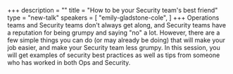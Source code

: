 +++
description = ""
title = "How to be your Security team's best friend"
type = "new-talk"
speakers = [
        "emily-gladstone-cole",
]
+++
Operations teams and Security teams don't always get along, and Security teams have a reputation for being grumpy and saying "no" a lot. However, there are a few simple things you can do (or may already be doing) that will make your job easier, and make your Security team less grumpy. In this session, you will get examples of security best practices as well as tips from someone who has worked in both Ops and Security.
